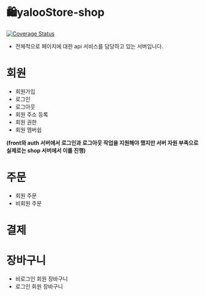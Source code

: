 # 🛍️yalooStore-shop
<a href='https://coveralls.io/github/yalooStore/.github?branch=main'><img src='https://coveralls.io/repos/github/yalooStore/.github/badge.svg?branch=main' alt='Coverage Status' /></a>
- 전체적으로 페이지에 대한 api 서비스를 담당하고 있는 서버입니다.

# 회원
- 회원가입
- 로그인
- 로그아웃
- 회원 주소 등록
- 회원 권한 
- 회원 멤버쉽

**(front와 auth 서버에서 로그인과 로그아웃 작업을 지원해야 했지만 서버 자원 부족으로 실제로는 shop 서버에서 이를 진행)**

# 주문
- 회원 주문
- 비회원 주문

# 결제


# 장바구니
- 비로그인 회원 장바구니
- 로그인 회원 장바구니
